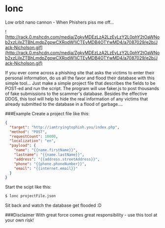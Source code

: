 # lonc
Low orbit nano cannon - When Phishers piss me off...

![http://rack.0.mshcdn.com/media/ZgkyMDEzLzA2LzEyLzY2L0phY2tOaWNob2xzLjIxZTBhLmdpZgpwCXRodW1iCTEyMDB4OTYwMD4/a7087029/e2b/Jack-Nicholson.gif](http://rack.0.mshcdn.com/media/ZgkyMDEzLzA2LzEyLzY2L0phY2tOaWNob2xzLjIxZTBhLmdpZgpwCXRodW1iCTEyMDB4OTYwMD4/a7087029/e2b/Jack-Nicholson.gif)


If you ever come across a phishing site that asks the victims to enter their personal information, do us all the favor and flood their database with this simple tool... Just make a simple project file that describes the fields to be POST-ed and run the script. The program will use faker.js to post thousands of fake submissions to the scammer's database. Besides the effective DDOS, this tool will help to hide the real information of any victims that already submitted to the database in a flood of garbage....


###Example
Create a project file like this:
```json
{
  "target": "http://iamtryingtophish.you/index.php",
  "method": "POST",
  "requestCount": 10000,
  "localization": "en",
  "payload": {
    "name": "{{name.firstName}}",
    "lastname": "{{name.lastName}}",
    "address": "{{address.streetAddress}}",
    "phone": "{{phone.phoneNumber}}",
    "email": "{{internet.email}}"
  }
}
```
Start the scipt like this:
```bash
$ lonc projectFile.json
```
Sit back and watch the database get flooded :D

###Disclaimer
With great force comes great responsibility - use this tool at your own risk!
